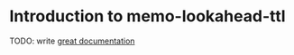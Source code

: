 # Introduction to memo-lookahead-ttl

TODO: write [great documentation](http://jacobian.org/writing/great-documentation/what-to-write/)
